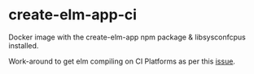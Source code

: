 # create-elm-app-ci
Docker image with the create-elm-app npm package & libsysconfcpus installed.

Work-around to get elm compiling on CI Platforms as per this [issue](https://github.com/elm-lang/elm-compiler/issues/1473#issuecomment-245704142).
